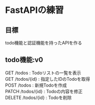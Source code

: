 # FastAPIの練習

## 目標
todo機能と認証機能を持ったAPIを作る

## todo機能:v0
GET /todos : Todoリストの一覧を表示  
GET /todos/{id} : 指定したIDのTodoを取得  
POST /todos : 新規Todoを作成  
PATCH /todos/{id} : Todoの内容を修正  
DELETE /todos/{id} : Todoを削除
